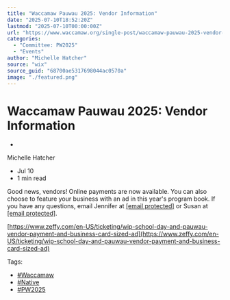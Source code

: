 ```yaml
---
title: "Waccamaw Pauwau 2025: Vendor Information"
date: "2025-07-10T18:52:20Z"
lastmod: "2025-07-10T00:00:00Z"
url: "https://www.waccamaw.org/single-post/waccamaw-pauwau-2025-vendor-information"
categories:
  - "Committee: PW2025"
  - "Events"
author: "Michelle Hatcher"
source: "wix"
source_guid: "68700ae5317698044ac0570a"
image: "./featured.png"
---
```


# Waccamaw Pauwau 2025: Vendor Information

-

Michelle Hatcher
- Jul 10
- 1 min read

Good news, vendors! Online payments are now available. You can also choose to feature your business with an ad in this year's program book. If you have any questions, email Jennifer at [[email protected]](/cdn-cgi/l/email-protection#bec9d7ce90cedbd1ced2dbcd90dfd2d2d7dfd0dddbfed9d3dfd7d290ddd1d3) or Susan at [[email protected]](/cdn-cgi/l/email-protection#1e7f786c7b6a6d6b6d7f705e79737f7772307d7173).

[https://www.zeffy.com/en-US/ticketing/wip-school-day-and-pauwau-vendor-payment-and-business-card-sized-ad](https://www.zeffy.com/en-US/ticketing/wip-school-day-and-pauwau-vendor-payment-and-business-card-sized-ad)

Tags:

- [#Waccamaw](https://www.waccamaw.org/updates/tags/waccamaw-1)
- [#Native](https://www.waccamaw.org/updates/tags/native-2)
- [#PW2025](https://www.waccamaw.org/updates/tags/pw2025)

